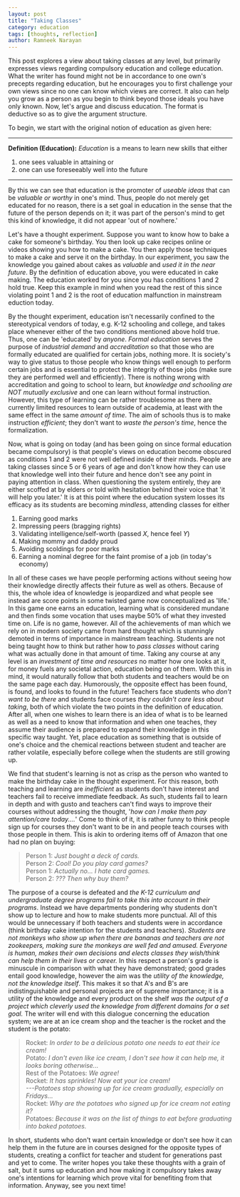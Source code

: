 ```yaml
---
layout: post
title: "Taking Classes"
category: education
tags: [thoughts, reflection]
author: Ramneek Narayan
---
```


This post explores a view about taking classes at any level, but primarily expresses views regarding compulsory education and college education. What the writer has found might not be in accordance to one own's precepts regarding education, but he encourages you to first challenge your own views since no one can know which views are correct. It also can help you grow as a person as you begin to think beyond those ideals you have only known. Now, let's argue and discuss education. The format is deductive so as to give the argument structure.

To begin, we start with the original notion of education as given here:

---

**Definition (Education):** *Education* is a means to learn new skills that either
1. one sees valuable in attaining or
2. one can use foreseeably well into the future

---

By this we can see that education is the promoter of *useable ideas* that can be *valuable or worthy* in one's mind. Thus, people do not merely get educated for no reason, there is a set goal in education in the sense that the future of the person depends on it; it was part of the person's mind to get this kind of knowledge, it did not appear 'out of nowhere.'

Let's have a thought experiment. Suppose you want to know how to bake a cake for someone's birthday. You then look up cake recipes online or videos showing you how to make a cake. You then apply those techniques to make a cake and serve it on the birthday. In our experiment, you saw the knowledge you gained about cakes as *valuable* and *used it in the near future*. By the definition of education above, you were educated in cake making. The education worked for you since you has conditions 1 and 2 hold true. Keep this example in mind when you read the rest of this since violating point 1 and 2 is the root of education malfunction in mainstream eduction today.

By the thought experiment, education isn't necessarily confined to the stereotypical vendors of today, e.g. K-12 schooling and college, and takes place whenever either of the two conditions mentioned above hold true. Thus, one can be 'educated' by *anyone*. *Formal education* serves the purpose of *industrial demand* and *accreditation* so that those who are formally educated are qualified for certain jobs, nothing more. It is society's way to give status to those people who know things well enough to perform certain jobs and is essential to protect the integrity of those jobs (make sure they are performed well and efficiently). There is nothing wrong with accreditation and going to school to learn, but *knowledge and schooling are NOT mutually exclusive* and one can learn without formal instruction. However, this type of learning can be rather troublesome as there are currently limited resources to learn outside of academia, at least with the same effect in the same *amount of time*. The aim of schools thus is to make instruction *efficient*; they don't want to *waste the person's time*, hence the formalization.

Now, what is going on today (and has been going on since formal education became compulsory) is that people's views on education become obscured as conditions 1 and 2 were not well defined inside of their minds. People are taking classes since 5 or 6 years of age and don't know how they can use that knowledge well into their future and hence don't see any point in paying attention in class. When questioning the system entirely, they are either scoffed at by elders or told with hesitation behind their voice that 'it will help you later.' It is at this point where the education system losses its efficacy as its students are becoming *mindless*, attending classes for either

1. Earning good marks
2. Impressing peers (bragging rights)
3. Validating intelligence/self-worth (passed *X*, hence feel *Y*)
4. Making mommy and daddy proud
5. Avoiding scoldings for poor marks
6. Earning a nominal degree for the faint promise of a job (in today's economy)

In all of these cases we have people performing actions without seeing how their knowledge directly affects their future as well as others. Because of this, the whole idea of knowledge is jeopardized and what people see instead are score points in some twisted game now conceptualized as 'life.' In this game one earns an education, learning what is considered mundane and then finds some vocation that uses maybe 50% of what they invested time on. Life is no game, however. All of the achievements of man which we rely on in modern society came from hard thought which is stunningly demoted in terms of importance in mainstream teaching. Students are not being taught how to think but rather how to *pass classes* without caring what was actually done in that amount of time. Taking any course at any level is an *investment of time and resources* no matter how one looks at it, for money fuels any societal action, education being on of them. With this in mind, it would naturally follow that both students and teachers would be on the same page each day. Humorously, the opposite effect has been found, is found, and looks to found in the future! Teachers face students who *don't want to be there* and students face courses *they couldn't care less about taking*, both of which violate the two points in the definition of education. After all, when one wishes to learn there is an idea of what is to be learned as well as a need to know that information and when one teaches, they assume their audience is prepared to expand their knowledge in this specific way taught. Yet, place education as something that is outside of one's choice and the chemical reactions between student and teacher are rather volatile, especially before college when the students are still growing up.

We find that student's learning is not as crisp as the person who wanted to make the birthday cake in the thought experiment. For this reason, both teaching and learning are *inefficient* as students don't have interest and teachers fail to receive immediate feedback. As such, students fail to learn in depth and with gusto and teachers can't find ways to improve their courses without addressing the thought, '*how can I make them pay attention/care today....*' Come to think of it, it is rather funny to think people sign up for courses they don't want to be in and people teach courses with those people in them. This is akin to ordering items off of Amazon that one had no plan on buying:

> Person 1: *Just bought a deck of cards.* <br>
Person 2: *Cool! Do you play card games?* <br>
Person 1: *Actually no... I hate card games.*<br>
Person 2: *??? Then why buy them?*

The purpose of a course is defeated and *the K-12 curriculum and undergraduate degree programs fail to take this into account in their programs*. Instead we have departments pondering why students don't show up to lecture and how to make students more punctual. All of this would be unnecessary if both teachers and students were in accordance (think birthday cake intention for the students and teachers). *Students are not monkeys who show up when there are bananas and teachers are not zookeepers, making sure the monkeys are well fed and amused.* *Everyone is human, makes their own decisions and elects classes they wish/think can help them in their lives or career.* In this respect a person's grade is minuscule in comparison with what they have demonstrated; good grades entail good knowledge, however the aim was the *utility of the knowledge, not the knowledge itself*. This makes it so that A's and B's are indistinguishable and personal projects are of supreme importance; it is a utility of the knowledge and every product on the shelf *was the output of a project which cleverly used the knowledge from different domains for a set goal.* The writer will end with this dialogue concerning the education system; we are at an ice cream shop and the teacher is the rocket and the student is the potato:

> Rocket: *In order to be a delicious potato one needs to eat their ice cream!* <br>
Potato: *I don't even like ice cream, I don't see how it can help me, it looks boring otherwise...* <br>
Rest of the Potatoes: *We agree!* <br>
Rocket: *It has sprinkles! Now eat your ice cream!* <br>
*---Potatoes stop showing up for ice cream gradually, especially on Fridays...* <br>
Rocket: *Why are the potatoes who signed up for ice cream not eating it?* <br>
Potatoes: *Because it was on the list of things to eat before graduating into baked potatoes.*

In short, students who don't want certain knowledge or don't see how it can help them in the future are in courses designed for the opposite types of students, creating a conflict for teacher and student for generations past and yet to come. The writer hopes you take these thoughts with a grain of salt, but it sums up education and how making it compulsory takes away one's intentions for learning which prove vital for benefiting from that information. Anyway, see you next time! <i class="fas fa-meteor"></i>
